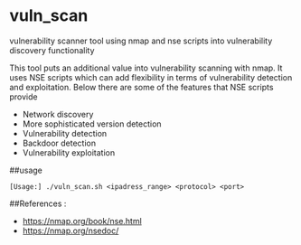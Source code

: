 # vuln_scan

vulnerability scanner tool using nmap and nse scripts into vulnerability discovery functionality

This tool puts an additional value into vulnerability scanning with nmap. 
It uses NSE scripts which can add flexibility in terms of vulnerability detection and exploitation.
Below there are some of the features that NSE scripts provide  

- Network discovery
- More sophisticated version detection
- Vulnerability detection
- Backdoor detection
- Vulnerability exploitation

##usage 

```[Usage:] ./vuln_scan.sh <ipadress_range> <protocol> <port>```

##References :
- https://nmap.org/book/nse.html
- https://nmap.org/nsedoc/

